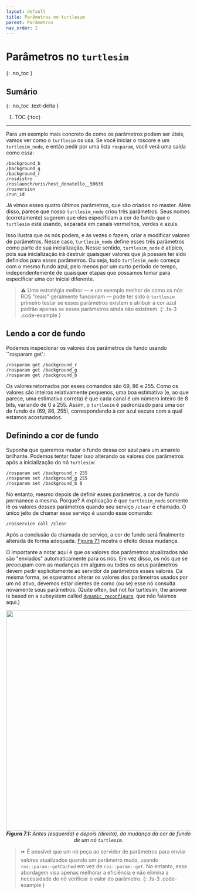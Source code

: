 ```yaml
---
layout: default
title: Parâmetros no turtlesim
parent: Parâmetros
nav_order: 2
---
```

# Parâmetros no `turtlesim`
{: .no_toc }

## Sumário
{: .no_toc .text-delta }

1. TOC
{:toc}
---

Para um exemplo mais concreto de como os parâmetros podem ser úteis, vamos ver como o
`turtlesim` os usa. Se você iniciar o roscore e um `turtlesim_node`, e então pedir por uma
lista `rosparam`, você verá uma saída como essa:

```
/background_b
/background_g
/background_r
/rosdistro
/roslaunch/uris/host_donatello__59636
/rosversion
/run_id
```

Já vimos esses quatro últimos parâmetros, que são criados no master. Além disso, 
parece que nosso `turtlesim_node` criou três parâmetros. Seus nomes (corretamente)
sugerem que eles especificam a cor de fundo que o `turtlesim` está usando, separada em canais vermelhos, verdes e azuis.

Isso ilustra que os nós podem, e às vezes o fazem, criar e modificar valores de parâmetros.
Nesse caso, `turtlesim_node` define esses três parâmetros como parte de sua inicialização. Nesse sentido, `turtlesim_node` é atípico, pois sua inicialização irá destruir quaisquer valores que já possam ter sido definidos para esses parâmetros. Ou seja, todo `turtlesim_node` começa com o mesmo fundo azul, pelo menos por um curto período de tempo, independentemente de quaisquer etapas que possamos tomar para especificar uma cor inicial diferente.

> ⚠️ Uma estratégia melhor — e um exemplo melhor de como os nós ROS "reais" geralmente funcionam —
> pode ter sido o `turtlesim` primeiro testar se esses parâmetros existem e atribuir a cor
> azul padrão apenas se esses parâmetros ainda não existirem.
{: .fs-3 .code-example }

## Lendo a cor de fundo

Podemos inspecionar os valores dos parâmetros de fundo usando ``rosparam get`:


```
/rosparam get /background_r
/rosparam get /background_g
/rosparam get /background_b
```


Os valores retornados por esses comandos são 69, 86 e 255. Como os valores são inteiros 
relativamente pequenos, uma boa estimativa (e, ao que parece, uma estimativa correta) é que
cada canal é um número inteiro de 8 bits, variando de 0 a 255. Assim, o `turtlesim` é padronizado
para uma cor de fundo de (69, 86, 255), correspondendo à cor azul escura com a qual estamos acostumados.


## Definindo a cor de fundo

Suponha que queremos mudar o fundo dessa cor 
azul para um amarelo brilhante. Podemos tentar fazer isso alterando os valores dos
parâmetros após a inicialização do nó `turtlesim`:

```
/rosparam set /background_r 255
/rosparam set /background_g 255
/rosparam set /background_b 0
```

No entanto, mesmo depois de definir esses parâmetros, a cor de fundo permanece a mesma.
Porque? A explicação é que `turtlesim_node` somente lê os valores desses parâmetros quando
seu serviço `/clear` é chamado. O único jeito de chamar esse serviço é usando esse comando:

```
/rosservice call /clear
```

Após a conclusão da chamada de serviço, a cor de fundo será finalmente alterada de forma adequada. [Figura 7.1](#7.1) mostra o efeito dessa mudança. 

O importante a notar aqui é que os valores dos 
parâmetros atualizados não são "enviados" automaticamente para os nós. Em vez disso, os nós que se preocupam
com as mudanças em alguns ou todos os seus parâmetros devem pedir explicitamente ao servidor de parâmetros esses valores.
Da mesma forma, se esperamos alterar os valores dos parâmetros usados por um nó ativo, devemos estar cientes de como
(ou se) esse nó consulta novamente seus parâmetros. (Quite often, but not for turtlesim, the answer
is based on a subsystem called [`dynamic_reconfigure`](http://wiki.ros.org/dynamic_reconfigure), que não falamos aqui.)

<p align="center">
  <img src="https://user-images.githubusercontent.com/48807586/126051342-93dafc24-c583-412a-bbe9-4a95be2716da.png" width="600"/><br>
  <i><b><a name="7.1"> Figura 7.1:</a></b> Antes (esquerda) e depois (direita), da mudança da cor de fundo de um nó <code>turtlesim</code>.</i>
</p>

> ⏩ É possível que um nó peça ao servidor de parâmetros para enviar valores atualizados quando 
> um parâmetro muda, usando `ros::param::getCached` em vez de `ros::param::get`.
> No entanto, essa abordagem visa apenas melhorar a eficiência e não elimina a necessidade do nó verificar o valor do parâmetro.
{: .fs-3 .code-example }
